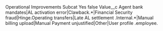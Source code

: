 <?xml version="1.0" encoding="UTF-8"?>
<CustomMetadata xmlns="http://soap.sforce.com/2006/04/metadata" xmlns:xsi="http://www.w3.org/2001/XMLSchema-instance" xmlns:xsd="http://www.w3.org/2001/XMLSchema">
    <label>Operational Improvements Subcat Yes</label>
    <protected>false</protected>
    <values>
        <field>Value__c</field>
        <value xsi:type="xsd:string">Agent bank mandates|AL activation error|Clawback.*|Financial Security fraud|Hinge.Operating transfers|Late AL settlement .Internal.*|Manual billing upload|Manual Payment unjustified|Other|User profile .employee.</value>
    </values>
</CustomMetadata>
